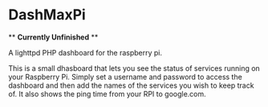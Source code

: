 # DashMaxPi

** **Currently Unfinished** **

A lighttpd PHP dashboard for the raspberry pi.

This is a small dhasboard that lets you see the status of services running on your Raspberry Pi. Simply set a username and password to access the dashboard and then add the names of the services you wish to keep track of. It also shows the ping time from your RPI to google.com.
